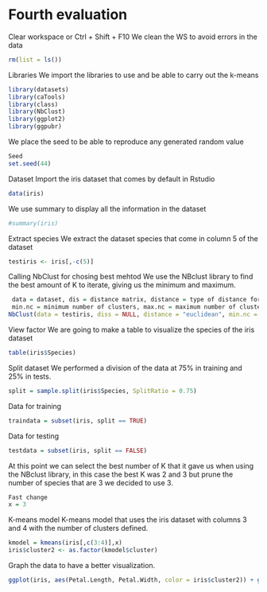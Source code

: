 # Fourth evaluation

Clear workspace or Ctrl + Shift + F10
We clean the WS to avoid errors in the data
```r
rm(list = ls())
```
Libraries
We import the libraries to use and be able to carry out the k-means
```r
library(datasets)
library(caTools)
library(class)
library(NbClust)
library(ggplot2)
library(ggpubr)
```
We place the seed to be able to reproduce any generated random value
```r
Seed
set.seed(44)
```
Dataset
Import the iris dataset that comes by default in Rstudio
```r
data(iris)
```
We use summary to display all the information in the dataset
```r
#summary(iris)
```
Extract species
We extract the dataset species that come in column 5 of the dataset
```r
testiris <- iris[,-c(5)]
```
Calling NbClust for chosing best mehtod
We use the NBclust library to find the best amount of K to iterate, giving us the minimum and maximum.
```r
 data = dataset, dis = distance matrix, distance = type of distance formula we are going to use
 min.nc = minimum number of clusters, max.nc = maximum number of clusters, methods = methods we
NbClust(data = testiris, diss = NULL, distance = "euclidean", min.nc = 2, max.nc = 15, method = "kmeans")
```

View factor
We are going to make a table to visualize the species of the iris dataset
```r
table(iris$Species)
```

Split dataset
We performed a division of the data at 75% in training and 25% in tests.
```r
split = sample.split(iris$Species, SplitRatio = 0.75)
```
Data for training
```r
traindata = subset(iris, split == TRUE)
```
Data for testing
```r
testdata = subset(iris, split == FALSE)
```
At this point we can select the best number of K that it gave us when using the NBclust library, in this case the best K was 2 and 3 but prune the number of species that are 3 we decided to use 3.
```r
Fast change
x = 3
```
K-means model
K-means model that uses the iris dataset with columns 3 and 4 with the number of clusters defined.
```r
kmodel = kmeans(iris[,c(3:4)],x)
iris$cluster2 <- as.factor(kmodel$cluster)
```
Graph the data to have a better visualization.
```r
ggplot(iris, aes(Petal.Length, Petal.Width, color = iris$cluster2)) + geom_point() + ggtitle(" k =", x)
```

 
